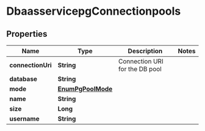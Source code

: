 # DbaasservicepgConnectionpools

## Properties
Name | Type | Description | Notes
------------ | ------------- | ------------- | -------------
**connectionUri** | **String** | Connection URI for the DB pool | 
**database** | **String** |  | 
**mode** | [**EnumPgPoolMode**](EnumPgPoolMode.md) |  | 
**name** | **String** |  | 
**size** | **Long** |  | 
**username** | **String** |  | 
